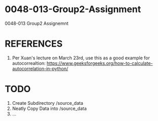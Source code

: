 # 0048-013-Group2-Assignment
0048-013 Group2 Assignemnt

# REFERENCES
1. Per Xuan's lecture on March 23rd, use this as a good example for autocorrealtion: https://www.geeksforgeeks.org/how-to-calculate-autocorrelation-in-python/

# TODO
1. Create Subdirectory /source_data
2. Neatly Copy Data into /source_data
3. ...
